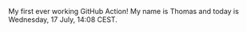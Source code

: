 My first ever working GitHub Action!
My name is Thomas and today is Wednesday, 17 July, 14:08 CEST. 
